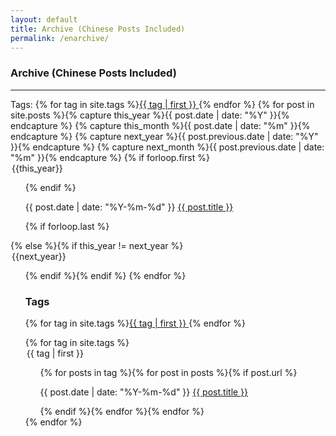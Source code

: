 ```yaml
---
layout: default
title: Archive (Chinese Posts Included)
permalink: /enarchive/
---
```


### Archive (Chinese Posts Included)

---

Tags: {% for tag in site.tags %}<block class="tag"><a href="#{{ tag | first }}">{{ tag | first }} </a></block>{% endfor %}
{% for post in site.posts  %}{% capture this_year %}{{ post.date | date: "%Y" }}{% endcapture %}
{% capture this_month %}{{ post.date | date: "%m" }}{% endcapture %}
{% capture next_year %}{{ post.previous.date | date: "%Y" }}{% endcapture %}
{% capture next_month %}{{ post.previous.date | date: "%m" }}{% endcapture %}
{% if forloop.first %}<legend id="{{this_year}}">{{this_year}}</legend><ul>{% endif %}
<p><span>{{ post.date | date: "%Y-%m-%d" }}</span> <a class="pjaxlink" href="{{ site.baseurl }}{{ post.url }}">{{ post.title }}</a></p>
{% if forloop.last %}</ul>{% else %}{% if this_year != next_year %}</ul><legend id="{{next_year}}">{{next_year}}</legend><ul>{% endif %}{% endif %}
{% endfor %} 
<h3 id="tags">Tags</h3>
<p>{% for tag in site.tags %}<block class="tag"><a href="#{{ tag | first }}">{{ tag | first }} </a></block>{% endfor %}</p>
{% for tag in site.tags %}
<div>
<legend id="{{ tag | first }}">{{ tag | first }}</legend>
<ul>{% for posts in tag  %}{% for post in posts %}{% if post.url %}
<p><span>{{ post.date | date: "%Y-%m-%d" }}</span> <a class="pjaxlink" href="{{ site.baseurl }}{{ post.url }}">{{ post.title }}</a></p>
{% endif %}{% endfor %}{% endfor %}</ul>
</div>
{% endfor %}
